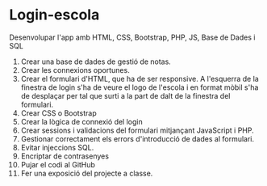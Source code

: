# Login-escola
Desenvolupar l'app amb HTML, CSS, Bootstrap, PHP, JS, Base de Dades i SQL
<ol>
<li>Crear una base de dades de gestió de notas.</li>
<li>Crear les connexions oportunes.</li>
<li>Crear el formulari d'HTML, que ha de ser responsive. A l'esquerra de la finestra de login s'ha de veure el logo de l'escola i en format mòbil s'ha de desplaçar per tal que surti a la part de dalt de la finestra del formulari.</li>
<li>Crear CSS o Bootstrap</li>
<li>Crear la lògica de connexió del login</li>
<li>Crear sessions i validacions del formulari mitjançant JavaScript i PHP.</li>
<li>Gestionar correctament els errors d'introducció de dades al formulari.</li>
<li>Evitar injeccions SQL.</li>
<li>Encriptar de contrasenyes</li>
<li>Pujar el codi al GitHub</li>
<li>Fer una exposició del projecte a classe.</li>
<ol>
